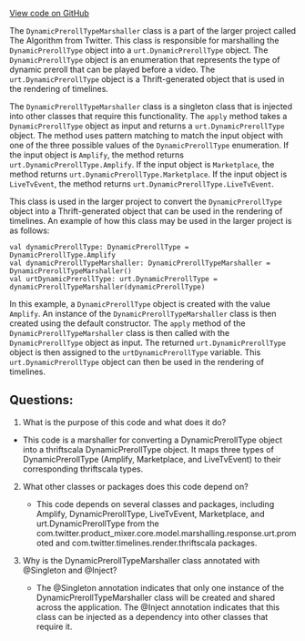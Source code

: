 [View code on GitHub](https://github.com/misbahsy/the-algorithm/product-mixer/core/src/main/scala/com/twitter/product_mixer/core/functional_component/marshaller/response/urt/promoted/DynamicPrerollTypeMarshaller.scala)

The `DynamicPrerollTypeMarshaller` class is a part of the larger project called The Algorithm from Twitter. This class is responsible for marshalling the `DynamicPrerollType` object into a `urt.DynamicPrerollType` object. The `DynamicPrerollType` object is an enumeration that represents the type of dynamic preroll that can be played before a video. The `urt.DynamicPrerollType` object is a Thrift-generated object that is used in the rendering of timelines.

The `DynamicPrerollTypeMarshaller` class is a singleton class that is injected into other classes that require this functionality. The `apply` method takes a `DynamicPrerollType` object as input and returns a `urt.DynamicPrerollType` object. The method uses pattern matching to match the input object with one of the three possible values of the `DynamicPrerollType` enumeration. If the input object is `Amplify`, the method returns `urt.DynamicPrerollType.Amplify`. If the input object is `Marketplace`, the method returns `urt.DynamicPrerollType.Marketplace`. If the input object is `LiveTvEvent`, the method returns `urt.DynamicPrerollType.LiveTvEvent`.

This class is used in the larger project to convert the `DynamicPrerollType` object into a Thrift-generated object that can be used in the rendering of timelines. An example of how this class may be used in the larger project is as follows:

```
val dynamicPrerollType: DynamicPrerollType = DynamicPrerollType.Amplify
val dynamicPrerollTypeMarshaller: DynamicPrerollTypeMarshaller = DynamicPrerollTypeMarshaller()
val urtDynamicPrerollType: urt.DynamicPrerollType = dynamicPrerollTypeMarshaller(dynamicPrerollType)
```

In this example, a `DynamicPrerollType` object is created with the value `Amplify`. An instance of the `DynamicPrerollTypeMarshaller` class is then created using the default constructor. The `apply` method of the `DynamicPrerollTypeMarshaller` class is then called with the `DynamicPrerollType` object as input. The returned `urt.DynamicPrerollType` object is then assigned to the `urtDynamicPrerollType` variable. This `urt.DynamicPrerollType` object can then be used in the rendering of timelines.
## Questions: 
 1. What is the purpose of this code and what does it do?
   - This code is a marshaller for converting a DynamicPrerollType object into a thriftscala DynamicPrerollType object. It maps three types of DynamicPrerollType (Amplify, Marketplace, and LiveTvEvent) to their corresponding thriftscala types.

2. What other classes or packages does this code depend on?
   - This code depends on several classes and packages, including Amplify, DynamicPrerollType, LiveTvEvent, Marketplace, and urt.DynamicPrerollType from the com.twitter.product_mixer.core.model.marshalling.response.urt.promoted and com.twitter.timelines.render.thriftscala packages.

3. Why is the DynamicPrerollTypeMarshaller class annotated with @Singleton and @Inject?
   - The @Singleton annotation indicates that only one instance of the DynamicPrerollTypeMarshaller class will be created and shared across the application. The @Inject annotation indicates that this class can be injected as a dependency into other classes that require it.